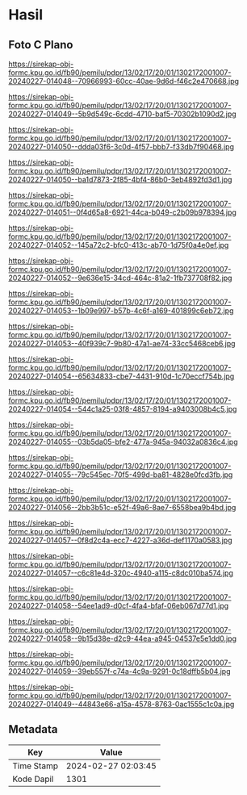 # Hasil

## Foto C Plano

https://sirekap-obj-formc.kpu.go.id/fb90/pemilu/pdpr/13/02/17/20/01/1302172001007-20240227-014048--70966993-60cc-40ae-9d6d-f46c2e470668.jpg

https://sirekap-obj-formc.kpu.go.id/fb90/pemilu/pdpr/13/02/17/20/01/1302172001007-20240227-014049--5b9d549c-6cdd-4710-baf5-70302b1090d2.jpg

https://sirekap-obj-formc.kpu.go.id/fb90/pemilu/pdpr/13/02/17/20/01/1302172001007-20240227-014050--ddda03f6-3c0d-4f57-bbb7-f33db7f90468.jpg

https://sirekap-obj-formc.kpu.go.id/fb90/pemilu/pdpr/13/02/17/20/01/1302172001007-20240227-014050--ba1d7873-2f85-4bf4-86b0-3eb4892fd3d1.jpg

https://sirekap-obj-formc.kpu.go.id/fb90/pemilu/pdpr/13/02/17/20/01/1302172001007-20240227-014051--0f4d65a8-6921-44ca-b049-c2b09b978394.jpg

https://sirekap-obj-formc.kpu.go.id/fb90/pemilu/pdpr/13/02/17/20/01/1302172001007-20240227-014052--145a72c2-bfc0-413c-ab70-1d75f0a4e0ef.jpg

https://sirekap-obj-formc.kpu.go.id/fb90/pemilu/pdpr/13/02/17/20/01/1302172001007-20240227-014052--9e636e15-34cd-464c-81a2-1fb737708f82.jpg

https://sirekap-obj-formc.kpu.go.id/fb90/pemilu/pdpr/13/02/17/20/01/1302172001007-20240227-014053--1b09e997-b57b-4c6f-a169-401899c6eb72.jpg

https://sirekap-obj-formc.kpu.go.id/fb90/pemilu/pdpr/13/02/17/20/01/1302172001007-20240227-014053--40f939c7-9b80-47a1-ae74-33cc5468ceb6.jpg

https://sirekap-obj-formc.kpu.go.id/fb90/pemilu/pdpr/13/02/17/20/01/1302172001007-20240227-014054--65634833-cbe7-4431-910d-1c70eccf754b.jpg

https://sirekap-obj-formc.kpu.go.id/fb90/pemilu/pdpr/13/02/17/20/01/1302172001007-20240227-014054--544c1a25-03f8-4857-8194-a9403008b4c5.jpg

https://sirekap-obj-formc.kpu.go.id/fb90/pemilu/pdpr/13/02/17/20/01/1302172001007-20240227-014055--03b5da05-bfe2-477a-945a-94032a0836c4.jpg

https://sirekap-obj-formc.kpu.go.id/fb90/pemilu/pdpr/13/02/17/20/01/1302172001007-20240227-014055--79c545ec-70f5-499d-ba81-4828e0fcd3fb.jpg

https://sirekap-obj-formc.kpu.go.id/fb90/pemilu/pdpr/13/02/17/20/01/1302172001007-20240227-014056--2bb3b51c-e52f-49a6-8ae7-6558bea9b4bd.jpg

https://sirekap-obj-formc.kpu.go.id/fb90/pemilu/pdpr/13/02/17/20/01/1302172001007-20240227-014057--0f8d2c4a-ecc7-4227-a36d-def1170a0583.jpg

https://sirekap-obj-formc.kpu.go.id/fb90/pemilu/pdpr/13/02/17/20/01/1302172001007-20240227-014057--c6c81e4d-320c-4940-a115-c8dc010ba574.jpg

https://sirekap-obj-formc.kpu.go.id/fb90/pemilu/pdpr/13/02/17/20/01/1302172001007-20240227-014058--54ee1ad9-d0cf-4fa4-bfaf-06eb067d77d1.jpg

https://sirekap-obj-formc.kpu.go.id/fb90/pemilu/pdpr/13/02/17/20/01/1302172001007-20240227-014058--9b15d38e-d2c9-44ea-a945-04537e5e1dd0.jpg

https://sirekap-obj-formc.kpu.go.id/fb90/pemilu/pdpr/13/02/17/20/01/1302172001007-20240227-014059--39eb557f-c74a-4c9a-9291-0c18dffb5b04.jpg

https://sirekap-obj-formc.kpu.go.id/fb90/pemilu/pdpr/13/02/17/20/01/1302172001007-20240227-014049--44843e66-a15a-4578-8763-0ac1555c1c0a.jpg


## Metadata

| Key        | Value               |
| ---------- | ------------------- |
| Time Stamp | 2024-02-27 02:03:45 |
| Kode Dapil | 1301                |



